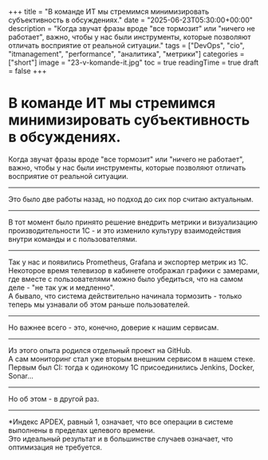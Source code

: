 +++
title = "В команде ИТ мы стремимся минимизировать субъективность в обсуждениях."
date = "2025-06-23T05:30:00+00:00"
description = "Когда звучат фразы вроде \"все тормозит\" или \"ничего не работает\", важно, чтобы у нас были инструменты, которые позволяют отличать восприятие от реальной ситуации."
tags = ["DevOps", "cio", "itmanagement", "performance", "аналитика", "метрики"]
categories = ["short"]
image = "23-v-komande-it.jpg"
toc = true
readingTime = true
draft = false
+++

# В команде ИТ мы стремимся минимизировать субъективность в обсуждениях.  
Когда звучат фразы вроде "все тормозит" или "ничего не работает", важно, чтобы у нас были инструменты, которые позволяют отличать восприятие от реальной ситуации.  
  
---  
  
Это было две работы назад, но подход до сих пор считаю актуальным.  
  
---  
  
В тот момент было принято решение внедрить метрики и визуализацию производительности 1С - и это изменило культуру взаимодействия внутри команды и с пользователями.  
  
---  
  
Так у нас и появились Prometheus, Grafana и экспортер метрик из 1С.  
Некоторое время телевизор в кабинете отображал графики с замерами, где вместе с пользователями можно было убедиться, что на самом деле - "не так уж и медленно".  
А бывало, что система действительно начинала тормозить - только теперь мы узнавали об этом раньше пользователей.  
  
---  
  
Но важнее всего - это, конечно, доверие к нашим сервисам.  
  
---  
  
Из этого опыта родился отдельный проект на GitHub.  
А сам мониторинг стал уже вторым внешним сервисом в нашем стеке.  
Первым был CI: тогда к одинокому 1С присоединились Jenkins, Docker, Sonar…  
  
---  
  
Но об этом - в другой раз.  
  
---  
  
*Индекс APDEX, равный 1, означает, что все операции в системе выполнены в пределах целевого времени.  
Это идеальный результат и в большинстве случаев означает, что оптимизация не требуется.  
